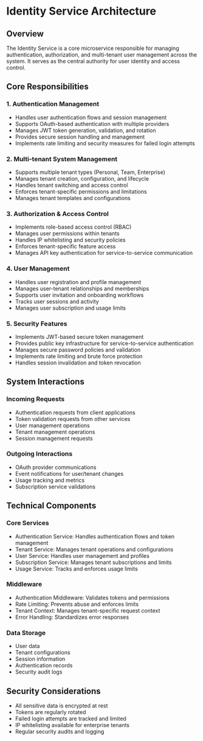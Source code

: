 # Identity Service Architecture

## Overview
The Identity Service is a core microservice responsible for managing authentication, authorization, and multi-tenant user management across the system. It serves as the central authority for user identity and access control.

## Core Responsibilities

### 1. Authentication Management
- Handles user authentication flows and session management
- Supports OAuth-based authentication with multiple providers
- Manages JWT token generation, validation, and rotation
- Provides secure session handling and management
- Implements rate limiting and security measures for failed login attempts

### 2. Multi-tenant System Management
- Supports multiple tenant types (Personal, Team, Enterprise)
- Manages tenant creation, configuration, and lifecycle
- Handles tenant switching and access control
- Enforces tenant-specific permissions and limitations
- Manages tenant templates and configurations

### 3. Authorization & Access Control
- Implements role-based access control (RBAC)
- Manages user permissions within tenants
- Handles IP whitelisting and security policies
- Enforces tenant-specific feature access
- Manages API key authentication for service-to-service communication

### 4. User Management
- Handles user registration and profile management
- Manages user-tenant relationships and memberships
- Supports user invitation and onboarding workflows
- Tracks user sessions and activity
- Manages user subscription and usage limits

### 5. Security Features
- Implements JWT-based secure token management
- Provides public key infrastructure for service-to-service authentication
- Manages secure password policies and validation
- Implements rate limiting and brute force protection
- Handles session invalidation and token revocation

## System Interactions

### Incoming Requests
- Authentication requests from client applications
- Token validation requests from other services
- User management operations
- Tenant management operations
- Session management requests

### Outgoing Interactions
- OAuth provider communications
- Event notifications for user/tenant changes
- Usage tracking and metrics
- Subscription service validations

## Technical Components

### Core Services
- Authentication Service: Handles authentication flows and token management
- Tenant Service: Manages tenant operations and configurations
- User Service: Handles user management and profiles
- Subscription Service: Manages tenant subscriptions and limits
- Usage Service: Tracks and enforces usage limits

### Middleware
- Authentication Middleware: Validates tokens and permissions
- Rate Limiting: Prevents abuse and enforces limits
- Tenant Context: Manages tenant-specific request context
- Error Handling: Standardizes error responses

### Data Storage
- User data
- Tenant configurations
- Session information
- Authentication records
- Security audit logs

## Security Considerations
- All sensitive data is encrypted at rest
- Tokens are regularly rotated
- Failed login attempts are tracked and limited
- IP whitelisting available for enterprise tenants
- Regular security audits and logging 